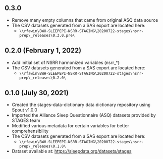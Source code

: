 ## 0.3.0

- Remove many empty columns that came from original ASQ data source
- The CSV datasets generated from a SAS export are located here:
  - `\\rfawin\BWH-SLEEPEPI-NSRR-STAGING\20200722-stages\nsrr-prep\_releases\0.3.0.pre\`

## 0.2.0 (February 1, 2022)

- Add initial set of NSRR harmonized variables (nsrr_*)
- The CSV datasets generated from a SAS export are located here:
  - `\\rfawin\BWH-SLEEPEPI-NSRR-STAGING\20200722-stages\nsrr-prep\_releases\0.2.0\`

## 0.1.0 (July 30, 2021)

- Created the stages-data-dictionary data dictionary repository using Spout v1.0.0
- Imported the Alliance Sleep Questionnaire (ASQ) datasets provided by STAGES team
- Modified various metadata for certain variables for better comprehensibility
- The CSV datasets generated from a SAS export are located here:
  - `\\rfawin\BWH-SLEEPEPI-NSRR-STAGING\20200722-stages\nsrr-prep\_releases\0.1.0\`
- Dataset available at: https://sleepdata.org/datasets/stages

